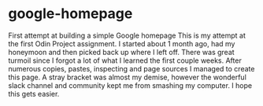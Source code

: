 # google-homepage
First attempt at building a simple Google homepage
This is my attempt at the first Odin Project assignment. I started about 1 month ago, had my honeymoon and then picked back up where I left off. There was great turmoil since I forgot a lot of what I learned the first couple weeks. After numerous copies, pastes, inspecting and page sources I managed to create this page. A stray bracket was almost my demise, however the wonderful slack channel and community kept me from smashing my computer. I hope this gets easier. 

